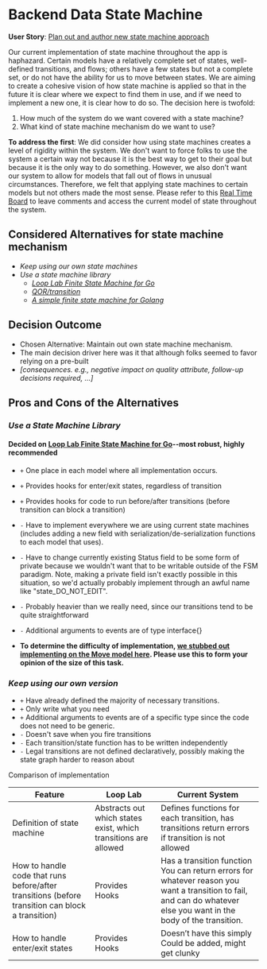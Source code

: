 # Backend Data State Machine

**User Story**: [Plan out and author new state machine approach](https://www.pivotaltracker.com/story/show/159704281)

Our current implementation of state machine throughout the app is haphazard. Certain models have a relatively complete set of states, well-defined transitions, and flows; others have a few states but not a complete set, or do not have the ability for us to move between states. We are aiming to create a cohesive vision of how state machine is applied so that in the future it is clear where we expect to find them in use, and if we need to implement a new one, it is clear how to do so.
The decision here is twofold:

1. How much of the system do we want covered with a state machine?
2. What kind of state machine mechanism do we want to use?

**To address the first**:
We did consider how using state machines creates a level of rigidity within the system. We don't want to force folks to use the system a certain way not because it is the best way to get to their goal but because it is the only way to do something. However, we also don't want our system to allow for models that fall out of flows in unusual circumstances. Therefore, we felt that applying state machines to certain models but not others made the most sense.
Please refer to this [Real Time Board](https://realtimeboard.com/app/board/o9J_kzRjJ2k=/) to leave comments and access the current model of state throughout the system.

## Considered Alternatives for state machine mechanism

* *Keep using our own state machines*
* *Use a state machine library*
  * *[Loop Lab Finite State Machine for Go](https://github.com/looplab/fsm)*
  * *[QOR/transition](https://github.com/qor/transition)*
  * *[A simple finite state machine for Golang](https://github.com/ryanfaerman/fsm)*

## Decision Outcome

* Chosen Alternative: Maintain out own state machine mechanism.
* The main decision driver here was it that although folks seemed to favor relying on a pre-built
* *[consequences. e.g., negative impact on quality attribute, follow-up decisions required, ...]* <!-- optional -->

## Pros and Cons of the Alternatives

### *Use a State Machine Library*

#### Decided on [Loop Lab Finite State Machine for Go](https://github.com/looplab/fsm)--most robust, highly recommended

* `+` One place in each model where all implementation occurs.
* `+` Provides hooks for enter/exit states, regardless of transition
* `+` Provides hooks for code to run before/after transitions (before transition can block a transition)
* `-` Have to implement everywhere we are using current state machines (includes adding a new field with serialization/de-serialization functions to each model that uses).
* `-` Have to change currently existing Status field to be some form of private because we wouldn't want that to be writable outside of the FSM paradigm. Note, making a private field isn't exactly possible in this situation, so we'd actually probably implement through an awful name like "state_DO_NOT_EDIT".
* `-` Probably heavier than we really need, since our transitions tend to be quite straightforward
* `-` Additional arguments to events are of type interface{}

* **To determine the difficulty of implementation, [we stubbed out implementing on the Move model here](https://github.com/transcom/mymove/tree/rek_fsm-loop). Please use this to form your opinion of the size of this task.**

### *Keep using our own version*

* `+` Have already defined the majority of necessary transitions.
* `+` Only write what you need
* `+` Additional arguments to events are of a specific type since the code does not need to be generic.
* `-` Doesn't save when you fire transitions
* `-` Each transition/state function has to be written independently
* `-` Legal transitions are not defined declaratively, possibly making the state graph harder to reason about

Comparison of implementation

| Feature                                                                                          | Loop Lab                                                         | Current System                                                                                                                                                        |
|--------------------------------------------------------------------------------------------------|------------------------------------------------------------------|-----------------------------------------------------------------------------------------------------------------------------------------------------------------------|
| Definition of state machine                                                                      | Abstracts out which states exist,  which transitions are allowed | Defines functions for each transition, has transitions return errors if transition is not allowed                                                                     |
| How to handle code that runs before/after transitions (before transition can block a transition) | Provides Hooks                                                   | Has a transition function You can return errors for  whatever reason you want a transition to fail,  and can do whatever else you want in the body of the transition. |
| How to handle enter/exit states                                                                  | Provides Hooks                                                   | Doesn’t have this simply Could be added, might get clunky                                                                                                             |